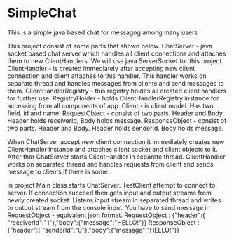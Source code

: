 # SimpleChat
This is a simple java based chat for messagng among many users


This project consist of some parts that shown below.
ChatServer - java socket based chat server which handles all client connections and attaches them to new ClientHandlers. We will use java ServerSocket for this project.
ClientHandler - is created immediately after accepting new client connection and client attaches to this handler. This handler works on separate thread and handles messages from clients and send messages to them.
ClientHandlerRegistry - this registry holdes all created client handlers for further use.
RegistryHolder - holds ClientHandlerRegistry instance for accessing from all components of app.
Client - is client model. Has two field. id and name.
RequestObject - consist of two parts. Header and Body. Header holds receiverId, Body holds message.
ResponseObject - consist of two parts. Header and Body. Header holds senderId, Body holds message.



When ChatServer accept new client connection it immediately creates new ClientHandler instance and attaches client socket and client objects to it. After thar ChatServer starts ClientHandler in separate thread. 
ClientHandler works on separated thread and handles requests from client and sends message to clients if there is some.

In project Main class starts ChatServer. TestClient attempt to connect to server. If connection succeed then gets input and output streams from newly created socket. Listens input stream in separated thread and writes to output stream from the console input.
You have to send message in RequestObject - equivalent json format. 
RequestObject : {"header":{	"receiverId":"1"},"body":{"message":"HELLO!"}}
ResponseObject : {"header":{	"senderId":"0"},"body":{"message":"HELLO!"}}

